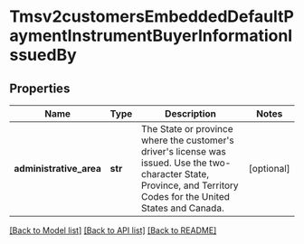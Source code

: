 # Tmsv2customersEmbeddedDefaultPaymentInstrumentBuyerInformationIssuedBy

## Properties
Name | Type | Description | Notes
------------ | ------------- | ------------- | -------------
**administrative_area** | **str** | The State or province where the customer&#39;s driver&#39;s license was issued.  Use the two-character State, Province, and Territory Codes for the United States and Canada.  | [optional] 

[[Back to Model list]](../README.md#documentation-for-models) [[Back to API list]](../README.md#documentation-for-api-endpoints) [[Back to README]](../README.md)


